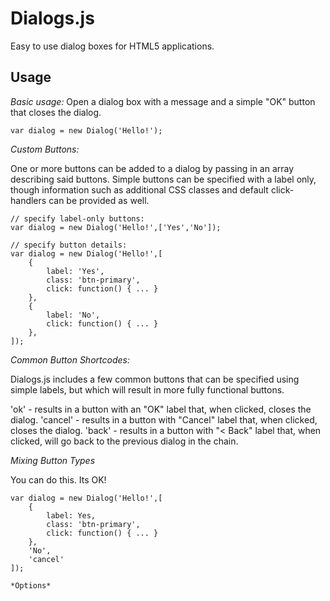 # Dialogs.js

Easy to use dialog boxes for HTML5 applications.

## Usage

*Basic usage:*
Open a dialog box with a message and a simple "OK" button that closes the dialog.

```
var dialog = new Dialog('Hello!');
```

*Custom Buttons:*

One or more buttons can be added to a dialog by passing in an array describing said buttons.
Simple buttons can be specified with a label only, though information such as additional CSS classes and default click-handlers can be provided as well.


```
// specify label-only buttons:
var dialog = new Dialog('Hello!',['Yes','No']);

// specify button details:
var dialog = new Dialog('Hello!',[
	{
		label: 'Yes',
		class: 'btn-primary',
		click: function() { ... }
	},
	{
		label: 'No',
		click: function() { ... }
	},
]);
```

*Common Button Shortcodes:*

Dialogs.js includes a few common buttons that can be specified using simple labels, but which will result in more fully functional buttons.

'ok' - results in a button with an "OK" label that, when clicked, closes the dialog.
'cancel' - results in a button with "Cancel" label that, when clicked, closes the dialog.
'back' - results in a button with "< Back" label that, when clicked, will go back to the previous dialog in the chain.

*Mixing Button Types*

You can do this. Its OK!

```
var dialog = new Dialog('Hello!',[
	{
		label: Yes,
		class: 'btn-primary',
		click: function() { ... }
	},
	'No',
	'cancel'
]);

*Options*



	